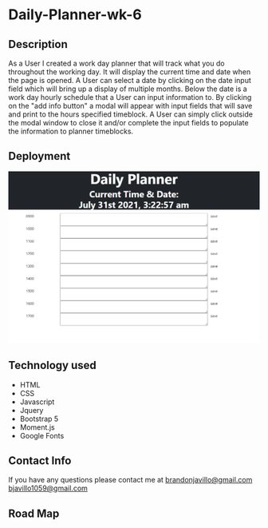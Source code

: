 # Daily-Planner-wk-6


## Description

As a User I created a work day planner that will track what you do throughout the working day.  It will display the current time and date when the page is opened.  A User can select a date by clicking on the date input field which will bring up a display of multiple months.  Below the date is a work day hourly schedule that a User can input information to. By clicking on the "add info button" a modal will appear with input fields that will save and print to the hours specified timeblock.  A User can simply click outside the modal window to close it and/or complete the input fields to populate the information to planner timeblocks.

## Deployment



<img src="./assets/img/daily planner.PNG" alt=" img of planner"/>

## Technology used

- HTML
- CSS
- Javascript
- Jquery
- Bootstrap 5
- Moment.js
- Google Fonts

## Contact Info

If you have any questions please contact me at [brandonjavillo@gmail.com](google.com)
                                               [bjavillo1059@gmail.com](google.com)

## Road Map